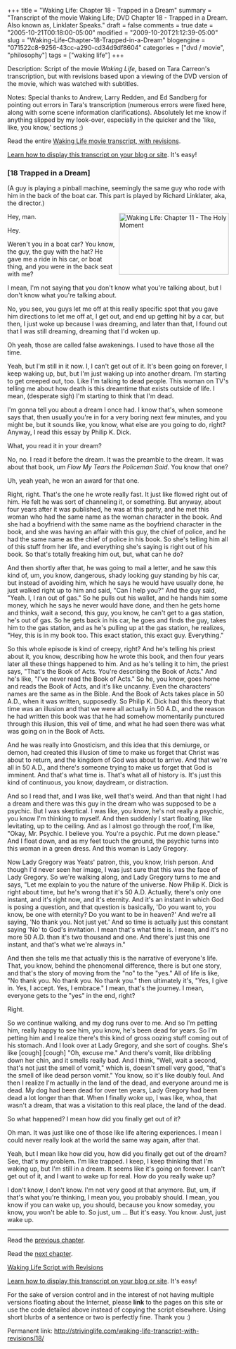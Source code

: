 +++
title = "Waking Life: Chapter 18 - Trapped in a Dream"
summary = "Transcript of the movie Waking Life; DVD Chapter 18 - Trapped in a Dream. Also known as, Linklater Speaks."
draft = false
comments = true
date = "2005-10-21T00:18:00-05:00"
modified = "2009-10-20T21:12:39-05:00"
slug = "Waking-Life-Chapter-18-Trapped-in-a-Dream"
blogengine = "071522c8-9256-43cc-a290-cd34d9df8604"
categories = ["dvd / movie", "philosophy"]
tags = ["waking life"]
+++

<div class="WPArticleInfo">
<p>Description: Script of the movie <em>Waking Life</em>, based on Tara Carreon's transcription, but with revisions based upon a viewing of the DVD version of the movie, which was watched with subtitles.</p>
<p>Notes: Special thanks to Andrew, Larry Redden, and Ed Sandberg for pointing out errors in Tara's transcription (numerous errors were fixed here, along with some scene information clarifications). Absolutely let me know if anything slipped by my look-over, especially in the quicker and the 'like, like, you know,' sections ;)</p>
<p>Read the entire <a href="/waking-life-transcript-with-revisions/">Waking Life movie transcript, with revisions</a>.</p>
<p><a href="/words/post/Display-parts-of-the-Waking-Life-Transcript-on-your-site.aspx">Learn how to display this transcript on your blog or site</a>. It's easy!</p>
</div>
<h3 class="waking_life_chapter">[<a id="eighteen" title="eighteen" name="eighteen"></a>18 Trapped in a Dream]</h3>
<p>(A guy is playing a pinball machine, seemingly the same guy who rode with him in the back of the boat car. This part is played by Richard Linklater, aka, the director.)</p>
<p><a onclick="window.open(this.href);return false;" href="/files/images/WakingLife/WakingLife_18_1.jpg"><img src="/files/images/WakingLife/WakingLife_18_1_t.jpg" alt="Waking Life: Chapter 11 - The Holy Moment" width="250" height="140" align="right" /></a>Hey, man.</p>
<p>Hey.</p>
<p>Weren't you in a boat car? You know, the guy, the guy with the hat? He gave me a ride in his car, or boat thing, and you were in the back seat with me?</p>
<p>I mean, I'm not saying that you don't know what you're talking about, but I don't know what you're talking about.</p>
<p>No, you see, you guys let me off at this really specific spot that you gave him directions to let me off at, I get out, and end up getting hit by a car, but then, I just woke up because I was dreaming, and later than that, I found out that I was still dreaming, dreaming that I'd woken up.</p>
<p>Oh yeah, those are called false awakenings. I used to have those all the time.</p>
<p>Yeah, but I'm still in it now. I, I can't get out of it. It's been going on forever, I keep waking up, but, but I'm just waking up into another dream. I'm starting to get creeped out, too. Like I'm talking to dead people. This woman on TV's telling me about how death is this dreamtime that exists outside of life. I mean, (desperate sigh) I'm starting to think that I'm dead.</p>
<p>I'm gonna tell you about a dream I once had. I know that's, when someone says that, then usually you're in for a very boring next few minutes, and you might be, but it sounds like, you know, what else are you going to do, right? Anyway, I read this essay by Philip K. Dick.</p>
<p>What, you read it in your dream?</p>
<p>No, no. I read it before the dream. It was the preamble to the dream. It was about that book, um <em>Flow My Tears the Policeman Said</em>. You know that one?</p>
<p>Uh, yeah yeah, he won an award for that one.</p>
<p>Right, right. That's the one he wrote really fast. It just like flowed right out of him. He felt he was sort of channeling it, or something. But anyway, about four years after it was published, he was at this party, and he met this woman who had the same name as the woman character in the book. And she had a boyfriend with the same name as the boyfriend character in the book, and she was having an affair with this guy, the chief of police, and he had the same name as the chief of police in his book. So she's telling him all of this stuff from her life, and everything she's saying is right out of his book. So that's totally freaking him out, but, what can he do?</p>
<p>And then shortly after that, he was going to mail a letter, and he saw this kind of, um, you know, dangerous, shady looking guy standing by his car, but instead of avoiding him, which he says he would have usually done, he just walked right up to him and said, "Can I help you?" And the guy said, "Yeah. I, I ran out of gas." So he pulls out his wallet, and he hands him some money, which he says he never would have done, and then he gets home and thinks, wait a second, this guy, you know, he can't get to a gas station, he's out of gas. So he gets back in his car, he goes and finds the guy, takes him to the gas station, and as he's pulling up at the gas station, he realizes, "Hey, this is in my book too. This exact station, this exact guy. Everything."</p>
<!--adsense-->
<p>So this whole episode is kind of creepy, right? And he's telling his priest about it, you know, describing how he wrote this book, and then four years later all these things happened to him. And as he's telling it to him, the priest says, "That's the Book of Acts. You're describing the Book of Acts." And he's like, "I've never read the Book of Acts." So he, you know, goes home and reads the Book of Acts, and it's like uncanny. Even the characters' names are the same as in the Bible. And the Book of Acts takes place in 50 A.D., when it was written, supposedly. So Philip K. Dick had this theory that time was an illusion and that we were all actually in 50 A.D., and the reason he had written this book was that he had somehow momentarily punctured through this illusion, this veil of time, and what he had seen there was what was going on in the Book of Acts.</p>
<p>And he was really into Gnosticism, and this idea that this demiurge, or demon, had created this illusion of time to make us forget that Christ was about to return, and the kingdom of God was about to arrive. And that we're all in 50 A.D., and there's someone trying to make us forget that God is imminent. And that's what time is. That's what all of history is. It's just this kind of continuous, you know, daydream, or distraction.</p>
<p>And so I read that, and I was like, well that's weird. And than that night I had a dream and there was this guy in the dream who was supposed to be a psychic. But I was skeptical. I was like, you know, he's not really a psychic, you know I'm thinking to myself. And then suddenly I start floating, like levitating, up to the ceiling. And as I almost go through the roof, I'm like, "Okay, Mr. Psychic. I believe you. You're a psychic. Put me down please." And I float down, and as my feet touch the ground, the psychic turns into this woman in a green dress. And this woman is Lady Gregory.</p>
<p>Now Lady Gregory was Yeats' patron, this, you know, Irish person. And though I'd never seen her image, I was just sure that this was the face of Lady Gregory. So we're walking along, and Lady Gregory turns to me and says, "Let me explain to you the nature of the universe. Now Philip K. Dick is right about time, but he's wrong that it's 50 A.D. Actually, there's only one instant, and it's right now, and it's eternity. And it's an instant in which God is posing a question, and that question is basically, 'Do you want to, you know, be one with eternity? Do you want to be in heaven?' And we're all saying, 'No thank you. Not just yet.' And so time is actually just this constant saying 'No' to God's invitation. I mean that's what time is. I mean, and it's no more 50 A.D. than it's two thousand and one. And there's just this one instant, and that's what we're always in."</p>
<p>And then she tells me that actually this is the narrative of everyone's life. That, you know, behind the phenomenal difference, there is but one story, and that's the story of moving from the "no" to the "yes." All of life is like, "No thank you. No thank you. No thank you." then ultimately it's, "Yes, I give in. Yes, I accept. Yes, I embrace." I mean, that's the journey. I mean, everyone gets to the "yes" in the end, right?</p>
<p>Right.</p>
<p>So we continue walking, and my dog runs over to me. And so I'm petting him, really happy to see him, you know, he's been dead for years. So I'm petting him and I realize there's this kind of gross oozing stuff coming out of his stomach. And I look over at Lady Gregory, and she sort of coughs. She's like [cough] [cough] "Oh, excuse me." And there's vomit, like dribbling down her chin, and it smells really bad. And I think, "Well, wait a second, that's not just the smell of vomit," which is, doesn't smell very good, "that's the smell of like dead person vomit." You know, so it's like doubly foul. And then I realize I'm actually in the land of the dead, and everyone around me is dead. My dog had been dead for over ten years, Lady Gregory had been dead a lot longer than that. When I finally woke up, I was like, whoa, that wasn't a dream, that was a visitation to this real place, the land of the dead.</p>
<p>So what happened? I mean how did you finally get out of it?</p>
<p>Oh man. It was just like one of those like life altering experiences. I mean I could never really look at the world the same way again, after that.</p>
<p>Yeah, but I mean like how did you, how did you finally get out of the dream? See, that's my problem. I'm like trapped. I keep, I keep thinking that I'm waking up, but I'm still in a dream. It seems like it's going on forever. I can't get out of it, and I want to wake up for real. How do you really wake up?</p>
<p>I don't know, I don't know. I'm not very good at that anymore. But, um, if that's what you're thinking, I mean you, you probably should. I mean, you know if you can wake up, you should, because you know someday, you know, you won't be able to. So just, um ... But it's easy. You know. Just, just wake up.</p>
<hr />
<p>Read the <a href="/waking-life-transcript-with-revisions/17/">previous chapter</a>.</p>
<p>Read the <a href="/waking-life-transcript-with-revisions/19/">next chapter</a>.</p>
<p><a href="/waking-life-transcript-with-revisions/">Waking Life Script with Revisions</a></p>
<div class="tip">
<p><a href="/words/post/Display-parts-of-the-Waking-Life-Transcript-on-your-site.aspx">Learn how to display this transcript on your blog or site</a>. It's easy!</p>
<p>For the sake of version control and in the interest of not having multiple versions floating about the Internet, please <strong>link</strong> to the pages on this site or use the code detailed above instead of copying the script elsewhere. Using short blurbs of a sentence or two is perfectly fine. Thank you :)</p>
<p>Permanent link: <a href="/waking-life-transcript-with-revisions/18/">http://strivinglife.com/waking-life-transcript-with-revisions/18/</a></p>
</div>
